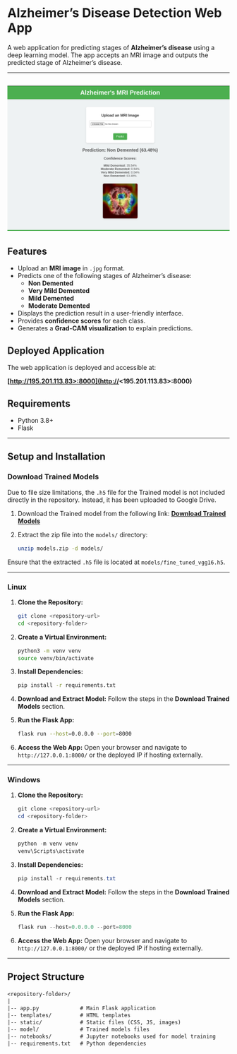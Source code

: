 # Alzheimer’s Disease Detection Web App

A web application for predicting stages of **Alzheimer’s disease** using a deep learning model. The app accepts an MRI image and outputs the predicted stage of Alzheimer’s disease.

---
![Web App Demo](/demo.png)
---

## Features

- Upload an **MRI image** in `.jpg` format.
- Predicts one of the following stages of Alzheimer’s disease:
   - **Non Demented**
   - **Very Mild Demented**
   - **Mild Demented**
   - **Moderate Demented**
- Displays the prediction result in a user-friendly interface.
- Provides **confidence scores** for each class.
- Generates a **Grad-CAM visualization** to explain predictions.


## Deployed Application

The web application is deployed and accessible at:

**[http://195.201.113.83>:8000](http://<195.201.113.83>:8000)**

## Requirements

- Python 3.8+
- Flask

---

## Setup and Installation

### Download Trained Models

Due to file size limitations, the `.h5` file for the Trained model is not included directly in the repository. Instead, it has been uploaded to Google Drive.

1. Download the Trained model from the following link:
   **[Download Trained Models](https://drive.google.com/file/d/1RbERyAQFur8sEjeuVhg4BZLumPCgvaZ2/view?usp=drive_link)**

2. Extract the zip file into the `models/` directory:
   ```bash
   unzip models.zip -d models/
   ```

Ensure that the extracted `.h5` file is located at `models/fine_tuned_vgg16.h5`.

---

### Linux

1. **Clone the Repository:**
   ```bash
   git clone <repository-url>
   cd <repository-folder>
   ```

2. **Create a Virtual Environment:**
   ```bash
   python3 -m venv venv
   source venv/bin/activate
   ```

3. **Install Dependencies:**
   ```bash
   pip install -r requirements.txt
   ```

4. **Download and Extract Model:**
   Follow the steps in the **Download Trained Models** section.

5. **Run the Flask App:**
   ```bash
   flask run --host=0.0.0.0 --port=8000
   ```

6. **Access the Web App:**
   Open your browser and navigate to `http://127.0.0.1:8000/` or the deployed IP if hosting externally.

---

### Windows

1. **Clone the Repository:**
   ```powershell
   git clone <repository-url>
   cd <repository-folder>
   ```

2. **Create a Virtual Environment:**
   ```powershell
   python -m venv venv
   venv\Scripts\activate
   ```

3. **Install Dependencies:**
   ```powershell
   pip install -r requirements.txt
   ```

4. **Download and Extract Model:**
   Follow the steps in the **Download Trained Models** section.

5. **Run the Flask App:**
   ```powershell
   flask run --host=0.0.0.0 --port=8000
   ```

6. **Access the Web App:**
   Open your browser and navigate to `http://127.0.0.1:8000/` or the deployed IP if hosting externally.

---

## Project Structure

```plaintext
<repository-folder>/
|
|-- app.py             # Main Flask application
|-- templates/         # HTML templates
|-- static/            # Static files (CSS, JS, images)
|-- model/             # Trained models files
|-- notebooks/         # Jupyter notebooks used for model training
|-- requirements.txt   # Python dependencies
```
